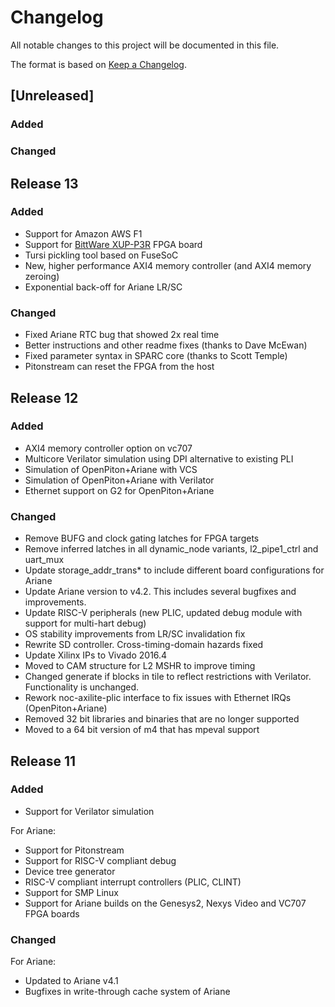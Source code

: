 # Changelog
All notable changes to this project will be documented in this file.

The format is based on [Keep a Changelog](http://keepachangelog.com/en/1.0.0/).

## [Unreleased]
### Added

### Changed

## Release 13
### Added
- Support for Amazon AWS F1
- Support for [BittWare XUP-P3R](https://www.bittware.com/fpga/xup-p3r) FPGA board
- Tursi pickling tool based on FuseSoC
- New, higher performance AXI4 memory controller (and AXI4 memory zeroing)
- Exponential back-off for Ariane LR/SC

### Changed
- Fixed Ariane RTC bug that showed 2x real time
- Better instructions and other readme fixes (thanks to Dave McEwan)
- Fixed parameter syntax in SPARC core (thanks to Scott Temple)
- Pitonstream can reset the FPGA from the host

## Release 12
### Added
- AXI4 memory controller option on vc707
- Multicore Verilator simulation using DPI alternative to existing PLI
- Simulation of OpenPiton+Ariane with VCS
- Simulation of OpenPiton+Ariane with Verilator
- Ethernet support on G2 for OpenPiton+Ariane

### Changed
- Remove BUFG and clock gating latches for FPGA targets
- Remove inferred latches in all dynamic_node variants, l2_pipe1_ctrl and uart_mux
- Update storage_addr_trans* to include different board configurations for Ariane
- Update Ariane version to v4.2. This includes several bugfixes and improvements.
- Update RISC-V peripherals (new PLIC, updated debug module with support for multi-hart debug)
- OS stability improvements from LR/SC invalidation fix
- Rewrite SD controller. Cross-timing-domain hazards fixed
- Update Xilinx IPs to Vivado 2016.4
- Moved to CAM structure for L2 MSHR to improve timing
- Changed generate if blocks in tile to reflect restrictions with Verilator. Functionality is unchanged.
- Rework noc-axilite-plic interface to fix issues with Ethernet IRQs (OpenPiton+Ariane)
- Removed 32 bit libraries and binaries that are no longer supported
- Moved to a 64 bit version of m4 that has mpeval support

## Release 11

### Added

- Support for Verilator simulation

For Ariane:
- Support for Pitonstream
- Support for RISC-V compliant debug
- Device tree generator
- RISC-V compliant interrupt controllers (PLIC, CLINT)
- Support for SMP Linux
- Support for Ariane builds on the Genesys2, Nexys Video and VC707 FPGA boards

### Changed

For Ariane:
- Updated to Ariane v4.1
- Bugfixes in write-through cache system of Ariane

